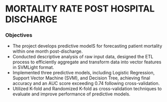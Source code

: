 # MORTALITY RATE POST HOSPITAL DISCHARGE
### Objectives
* The project develops predictive modelS for forecasting patient mortality within one month post-discharge.
* Conducted descriptive analysis of raw input data, designed the ETL process to efficiently aggregate and transform data into vector features in SVMLight format.
* Implemented three predictive models, including Logistic Regression, Support Vector Machine (SVM), and Decision Tree, achieving final accuracy and an AUC score exceeding 0.74 following cross-validation.
* Utilized K-fold and Randomized K-fold  as cross-validation techniques to evaluate and improve performance of predictive models. 

